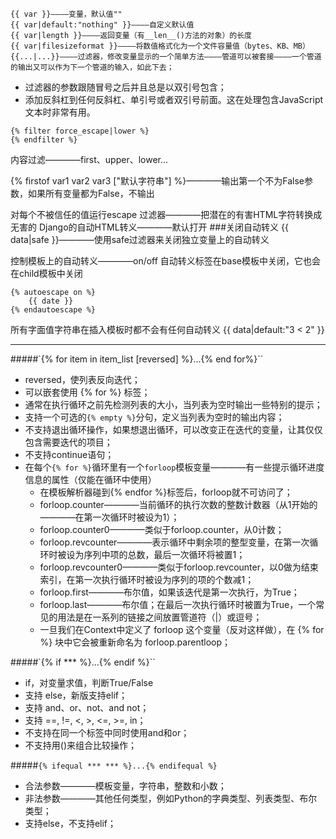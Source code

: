 ```
{{ var }}————变量，默认值""
{{ var|default:"nothing" }}————自定义默认值
{{ var|length }}————返回变量（有__len__()方法的对象）的长度
{{ var|filesizeformat }}————将数值格式化为一个文件容量值（bytes、KB、MB）
{{...|...}}————过滤器，修改变量显示的一个简单方法————管道可以被套接————一个管道的输出又可以作为下一个管道的输入，如此下去；
```
- 过滤器的参数跟随冒号之后并且总是以双引号包含；
- 添加反斜杠到任何反斜杠、单引号或者双引号前面。这在处理包含JavaScript文本时非常有用。

```
{% filter force_escape|lower %}
{% endfilter %}
```
内容过滤————first、upper、lower...

{% firstof var1 var2 var3 ["默认字符串"] %}————输出第一个不为False参数，如果所有变量都为False，不输出


对每个不被信任的值运行escape 过滤器————把潜在的有害HTML字符转换成无害的
Django的自动HTML转义————默认打开
###关闭自动转义
{{ data|safe }}————使用safe过滤器来关闭独立变量上的自动转义

控制模板上的自动转义————on/off
自动转义标签在base模板中关闭，它也会在child模板中关闭
```
{% autoescape on %}
    {{ date }}
{% endautoescape %}
```

所有字面值字符串在插入模板时都不会有任何自动转义
{{ data|default:"3 &lt; 2" }}

---
#####`{% for item in item_list [reversed] %}...{% end for%}``
- reversed，使列表反向迭代；
- 可以嵌套使用 {% for %} 标签；
- 通常在执行循环之前先检测列表的大小，当列表为空时输出一些特别的提示；
- 支持一个可选的`{% empty %}`分句，定义当列表为空时的输出内容；
- 不支持退出循环操作，如果想退出循环，可以改变正在迭代的变量，让其仅仅包含需要迭代的项目；
- 不支持continue语句；
- 在每个`{% for %}`循环里有一个`forloop`模板变量————有一些提示循环进度信息的属性（仅能在循环中使用）
    + 在模板解析器碰到{% endfor %}标签后，forloop就不可访问了；
    + forloop.counter————当前循环的执行次数的整数计数器（从1开始的————在第一次循环时被设为1）；
    + forloop.counter0————类似于forloop.counter，从0计数；
    + forloop.revcounter————表示循环中剩余项的整型变量，在第一次循环时被设为序列中项的总数，最后一次循环将被置1；
    + forloop.revcounter0————类似于forloop.revcounter，以0做为结束索引，在第一次执行循环时被设为序列的项的个数减1；
    + forloop.first————布尔值，如果该迭代是第一次执行，为True；
    + forloop.last————布尔值；在最后一次执行循环时被置为True，一个常见的用法是在一系列的链接之间放置管道符（|）或逗号；
    + 一旦我们在Context中定义了 forloop 这个变量（反对这样做），在 {% for %} 块中它会被重新命名为 forloop.parentloop；
    

#####`{% if *** %}...{% endif %}``
- if，对变量求值，判断True/False
- 支持 else，新版支持elif；
- 支持 and、or、not、and not；
- 支持 ==, !=, <, >, <=, >=, in；
- 不支持在同一个标签中同时使用and和or；
- 不支持用()来组合比较操作；

#####`{% ifequal *** *** %}...{% endifequal %}`
- 合法参数————模板变量，字符串，整数和小数；
- 非法参数————其他任何类型，例如Python的字典类型、列表类型、布尔类型；
- 支持else，不支持elif；